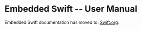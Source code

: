 # Embedded Swift -- User Manual

Embedded Swift documentation has moved to: [Swift.org](https://docs.swift.org/embedded/documentation/embedded).
